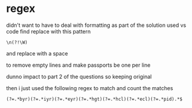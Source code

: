 # regex

didn't want to have to deal with formatting as part of the solution
used vs code find replace with this pattern

```
\n(?!\W)
```

and replace with a space

to remove empty lines and make passports be one per line

dunno impact to part 2 of the questions so keeping original

then i just used the following regex to match and count the matches

```
(?=.*byr)(?=.*iyr)(?=.*eyr)(?=.*hgt)(?=.*hcl)(?=.*ecl)(?=.*pid).*$
```
